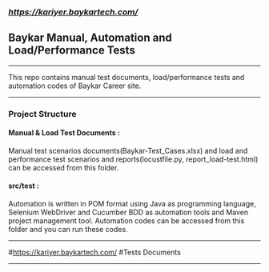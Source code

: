 ### *https://kariyer.baykartech.com/*
<h2> Baykar Manual, Automation and Load/Performance Tests </h2>
<hr>

This repo contains manual test documents, load/performance tests and automation codes of Baykar Career site. <br> <hr>

<h3> Project Structure </h3>

<h4> Manual & Load Test Documents :</h4> Manual test scenarios documents(Baykar-Test_Cases.xlsx) and load and performance test scenarios and reports(locustfile.py, report_load-test.html) can be accessed from this folder. <br>
<h4>src/test :</h4> Automation is written in POM format using Java as programming language, Selenium WebDriver and Cucumber BDD as automation tools and Maven project management tool. Automation codes can be accessed from this folder and you can run these codes. <br>
<hr>

#https://kariyer.baykartech.com/ #Tests Documents 
<hr>
